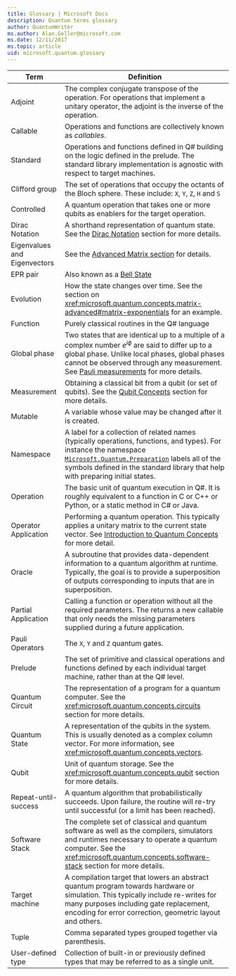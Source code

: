 ```yaml
---
title: Glossary | Microsoft Docs 
description: Quantum terms glossary
author: QuantumWriter
ms.author: Alan.Geller@microsoft.com 
ms.date: 12/11/2017
ms.topic: article
uid: microsoft.quantum.glossary
---
```


|Term|Definition|
|-------------|----------|
|Adjoint|The complex conjugate transpose of the operation. For operations that implement a unitary operator, the adjoint is the inverse of the operation.|
|Callable|Operations and functions are collectively known as *callables*.|
|Standard|Operations and functions defined in Q# building on the logic defined in the prelude. The standard library implementation is agnostic with respect to target machines.|
|Clifford group|The set of operations that occupy the octants of the Bloch sphere. These include: `X`, `Y`, `Z`, `H` and `S`|
|Controlled|A quantum operation that takes one or more qubits as enablers for the target operation.|
|Dirac Notation|A shorthand representation of quantum state. See the [Dirac Notation](xref:microsoft.quantum.concepts.dirac) section for more details.|
|Eigenvalues and Eigenvectors|See the [Advanced Matrix section](xref:microsoft.quantum.concepts.matrix-advanced) for details.|
|EPR pair|Also known as a [Bell State](https://en.wikipedia.org/wiki/Bell_state)|
|Evolution|How the state changes over time. See the section on <xref:microsoft.quantum.concepts.matrix-advanced#matrix-exponentials> for an example. |
|Function|Purely classical routines in the Q# language|
| <a id="global-phase"></a>Global phase | Two states that are identical up to a multiple of a complex number $e^{i\phi}$ are said to differ up to a global phase. Unlike local phases, global phases cannot be observed through any measurement. See [Pauli measurements](xref:microsoft.quantum.concepts.pauli) for more details. |
|Measurement|Obtaining a classical bit from a qubit (or set of qubits). See the [Qubit Concepts](xref:microsoft.quantum.concepts.qubit) section for more details.|
|Mutable|A variable whose value may be changed after it is created.|
|Namespace|A label for a collection of related names (typically operations, functions, and types). For instance the namespace [`Microsoft.Quantum.Preparation`](xref:microsoft.quantum.preparation) labels all of the symbols defined in the standard library that help with preparing initial states.|
|Operation|The basic unit of quantum execution in Q#. It is roughly equivalent to a function in C or C++ or Python, or a static method in C# or Java.|
|Operator Application|Performing a quantum operation. This typically applies a unitary matrix to the current state vector. See [Introduction to Quantum Concepts](xref:microsoft.quantum.concepts.intro) for more detail.|
|Oracle|A subroutine that provides data-dependent information to a quantum algorithm at runtime. Typically, the goal is to provide a superposition of outputs corresponding to inputs that are in superposition.   |
|Partial Application|Calling a function or operation without all the required parameters. The returns a new callable that only needs the missing parameters supplied during a future application.|
|Pauli Operators|The `X`, `Y` and `Z` quantum gates.|
|Prelude|The set of primitive and classical operations and functions defined by each individual target machine, rather than at the Q# level.|
|Quantum Circuit|The representation of a program for a quantum computer. See the <xref:microsoft.quantum.concepts.circuits> section for more details.|
|Quantum State|A representation of the qubits in the system. This is usually denoted as a complex column vector. For more information, see <xref:microsoft.quantum.concepts.vectors>. |
|Qubit|Unit of quantum storage. See the <xref:microsoft.quantum.concepts.qubit> section for more details.|
|Repeat-until-success|A quantum algorithm that probabilistically succeeds. Upon failure, the routine will re-try until successful (or a limit has been reached). |
|Software Stack|The complete set of classical and quantum software as well as the compilers, simulators and runtimes necessary to operate a quantum computer. See the <xref:microsoft.quantum.concepts.software-stack> section for more details. |
|Target machine|A compilation target that lowers an abstract quantum program towards hardware or simulation. This typically include re-writes for many purposes including gate replacement, encoding for error correction, geometric layout and others.|
|Tuple|Comma separated types grouped together via parenthesis. |
|User-defined type|Collection of built-in or previously defined types that may be referred to as a single unit.|


